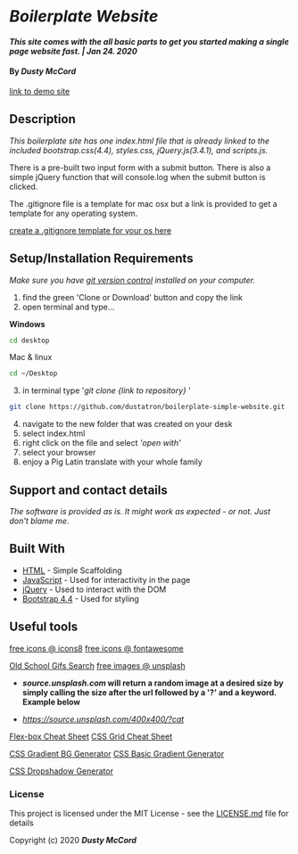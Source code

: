 # _Boilerplate Website_

#### _This site comes with the all basic parts to get you started making a single page website fast. | Jan 24. 2020_

#### By _**Dusty McCord**_
[link to demo site](https://dustatron.github.io/boilerplate-simple-website/)

## Description

_This boilerplate site has one index.html file that is already linked to the included bootstrap.css(4.4), styles.css, jQuery.js(3.4.1), and scripts.js._


There is a pre-built two input form with a submit button. There is also a simple jQuery function that will console.log when the submit button is clicked.

The .gitignore file is a template for mac osx but a link is provided to get a template for any operating system. 

[create a .gitignore template for your os here](https://www.gitignore.io/)

## Setup/Installation Requirements

_Make sure you have [git version control](https://git-scm.com/downloads) installed on your computer._

1. find the green 'Clone or Download' button and copy the link
2. open terminal and type...

**Windows**
```sh 
cd desktop
```

 Mac & linux 
 ```sh
 cd ~/Desktop
 ```

 3. in terminal type '_git clone {link to repository}_ '

```sh
git clone https://github.com/dustatron/boilerplate-simple-website.git
```

4. navigate to the new folder that was created on your desk
5. select index.html
6. right click on the file and select _'open with'_
7. select your browser
8. enjoy a Pig Latin translate with your whole family

## Support and contact details

_The software is provided as is. It might work as expected - or not. Just don't blame me._

## Built With

* [HTML](https://developer.mozilla.org/en-US/docs/Web/HTML) - Simple Scaffolding
* [JavaScript](https://developer.mozilla.org/en-US/docs/Web/JavaScript) - Used for interactivity in the page
* [jQuery](https://jquery.com/) - Used to interact with the DOM
* [Bootstrap 4.4](https://getbootstrap.com/) - Used for styling

## Useful tools

[free icons @ icons8](https://icons8.com/)
[free  icons @ fontawesome](https://fontawesome.com/)

[Old School Gifs Search](https://gifcities.org/)
[free images @ unsplash](https://unsplash.com/)
* **_source.unsplash.com_ will return a random image at a desired size by simply calling the size after the url followed by a '?' and a keyword. Example below**

* _https://source.unsplash.com/400x400/?cat_

[Flex-box Cheat Sheet](http://yoksel.github.io/flex-cheatsheet/)
[CSS Grid Cheat Sheet](http://grid.malven.co/)

[CSS Gradient BG Generator](https://mycolor.space/gradient)
[CSS Basic Gradient Generator](https://cssgradient.io/)

[CSS Dropshadow Generator](https://cssgenerator.org/box-shadow-css-generator.html)



### License

This project is licensed under the MIT License - see the [LICENSE.md](LICENSE.md) file for details

Copyright (c) 2020 **_Dusty McCord_**

